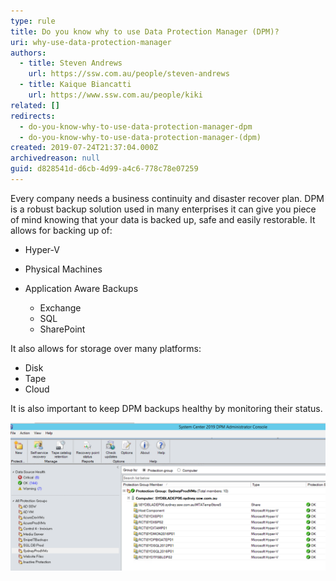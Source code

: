 ```yaml
---
type: rule
title: Do you know why to use Data Protection Manager (DPM)?
uri: why-use-data-protection-manager
authors:
  - title: Steven Andrews
    url: https://ssw.com.au/people/steven-andrews
  - title: Kaique Biancatti
    url: https://www.ssw.com.au/people/kiki
related: []
redirects:
  - do-you-know-why-to-use-data-protection-manager-dpm
  - do-you-know-why-to-use-data-protection-manager-(dpm)
created: 2019-07-24T21:37:04.000Z
archivedreason: null
guid: d828541d-d6cb-4d99-a4c6-778c78e07259
---
```

Every company needs a business continuity and disaster recover plan. DPM is a robust backup solution used in many enterprises it can give you piece of mind knowing that your data is backed up, safe and easily restorable. It allows for backing up of:

<!--endintro-->

* Hyper-V
* Physical Machines
* Application Aware Backups

  * Exchange
  * SQL
  * SharePoint

It also allows for storage over many platforms:

* Disk
* Tape
* Cloud

It is also important to keep DPM backups healthy by monitoring their status.

![Figure: Good Example - DPM - Healthy backups show green ticks](ppaspsappic.png)